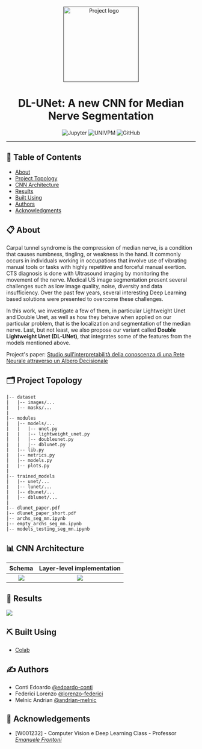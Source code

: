 <p align="center">
  <a href="" rel="noopener">
  <img width=200px height=200px src="https://camo.githubusercontent.com/306255f451a95302c2c819356243214c442f3d4f167bf0fe8ffc16e7fc0b957d/68747470733a2f2f692e696d6775722e636f6d2f6f5468554845692e706e67" alt="Project logo"></a>
</p>

<h1 align="center">DL-UNet: A new CNN for Median Nerve Segmentation</br><sub></sub></h1>

<div align="center">
  
![Jupyter](https://img.shields.io/badge/implementation-Jupyter-orange)
![UNIVPM](https://img.shields.io/badge/organization-UNIVPM-red)
![GitHub](https://img.shields.io/github/license/SasageyoOrg/ia-decision-tree?color=blue)
</div>

---

## 📝 Table of Contents
- [About](#about)
- [Project Topology](#project-topology)
- [CNN Architecture](#cnn-arch)
- [Results](#results)
- [Built Using](#built_using)
- [Authors](#authors)
- [Acknowledgments](#acknowledgement)

## 📋 About <a name = "about"></a>

Carpal tunnel syndrome is the compression of median nerve, is a condition that causes numbness, tingling, or weakness in the hand. It commonly occurs in individuals working in occupations that involve use of vibrating manual tools or tasks with highly repetitive and forceful manual exertion. CTS diagnosis is done with Ultrasound imaging by monitoring the movement of the nerve. Medical US image segmentation present several challenges such as low image quality, noise, diversity and data insufficiency. Over the past few years, several interesting Deep Learning based solutions were presented to overcome these challenges. 

In this work, we investigate a few of them, in particular Lightweight Unet and Double Unet, as well as how they behave when applied on our particular problem, that is the localization and segmentation of the median nerve. Last, but not least, we also propose our variant called <b>Double Lightweight Unet (DL-UNet)</b>, that integrates some of the features from the models mentioned above.

Project's paper: <a href="https://github.com/SasageyoOrg/explainable-ai/blob/main/article.pdf">Studio sull'interpretabilità della conoscenza di una Rete Neurale attraverso un Albero Decisionale</a>

## 🗂 Project Topology <a name="project-topology"></a>
```
|-- dataset
|   |-- images/...
|   |-- masks/...
|
|-- modules
|   |-- models/...
|   |   |-- unet.py
|   |   |-- lightweight_unet.py
|   |   |-- doubleunet.py
|   |   |-- dblunet.py
|   |-- lib.py
|   |-- metrics.py
|   |-- models.py
|   |-- plots.py
|   
|-- trained_models
|   |-- unet/...
|   |-- lunet/...
|   |-- dbunet/...
|   |-- dblunet/...
|
|-- dlunet_paper.pdf
|-- dlunet_paper_short.pdf
|-- archs_seg_mn.ipynb
|-- empty_archs_seg_mn.ipynb
|-- models_testing_seg_mn.ipynb
```

## 📊 CNN Architecture <a name="cnn-arch"></a>

Schema             |  Layer-level implementation
:-------------------------:|:-------------------------:
![](https://i.imgur.com/faV2M83.jpg)  |  ![](https://i.imgur.com/3evuXH1.png)

## 🔖 Results <a name = "results"></a>

<img src="https://i.imgur.com/NGCOXrt.png" />

## ⛏️ Built Using <a name = "built_using"></a>

- [Colab](http://colab.research.google.com)

## ✍️ Authors <a name = "authors"></a>

- Conti Edoardo [@edoardo-conti](https://github.com/edoardo-conti)
- Federici Lorenzo [@lorenzo-federici](https://github.com/lorenzo-federici)
- Melnic Andrian [@andrian-melnic](https://github.com/andrian-melnic)

## 🎉 Acknowledgements <a name = "acknowledgement"></a>

- [W001232] - Computer Vision e Deep Learning Class - Professor <a href="https://vrai.dii.univpm.it/emanuele.frontoni"><i>Emanuele Frontoni</i></a>


